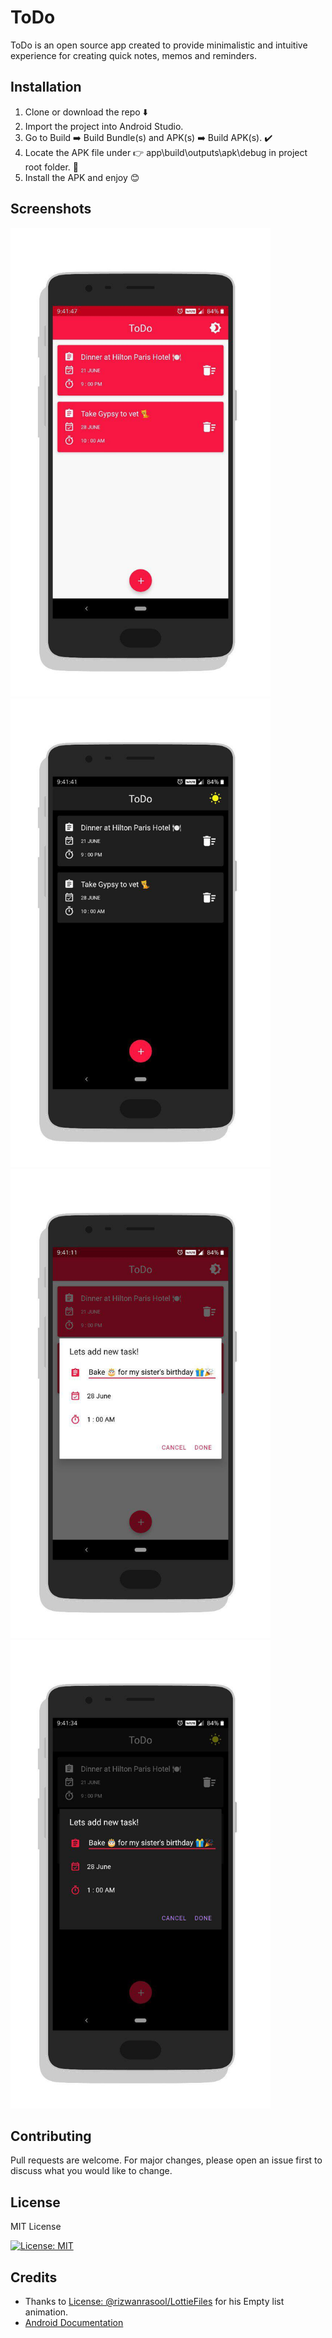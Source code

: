 
# ToDo

ToDo is an open source app created to provide minimalistic and intuitive experience for creating quick notes, memos and reminders.

## Installation

1. Clone or download the repo :arrow_down:
2. Import the project into Android Studio.
3. Go to Build :arrow_right: Build Bundle(s) and APK(s) :arrow_right: Build APK(s). :heavy_check_mark:
4. Locate the APK file under :point_right: app\build\outputs\apk\debug in project root folder. :file_folder:
5. Install the APK and enjoy :blush:
## Screenshots
<img src="/screenshots/main_light.jpg?raw=true" alt="screenshot" height="750px"> <img src="/screenshots/main_dark.jpg?raw=true" alt="screenshot" height="750px">
<img src="/screenshots/dialog_light.jpg?raw=true" alt="screenshot" height="750px"> <img src="/screenshots/dialog_dark.jpg?raw=true" alt="screenshot" height="750px">

## Contributing
Pull requests are welcome. For major changes, please open an issue first to discuss what you would like to change.

## License
MIT License

[![License: MIT](https://img.shields.io/badge/License-MIT-yellow.svg)](LICENSE)


## Credits

* Thanks to [License: @rizwanrasool/LottieFiles](https://lottiefiles.com/rizwanrasool) for his Empty list animation.
* [Android Documentation](https://developer.android.com/docs)

